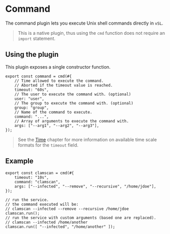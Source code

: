 # Command

The command plugin lets you execute Unix shell commands directly in `vSL`.

> This is a native plugin, thus using the `cmd` function does not require an `import` statement.

## Using the plugin

This plugin exposes a single constructor function.

```rust,ignore
export const command = cmd(#{
    // Time allowed to execute the command.
    // Aborted if the timeout value is reached.
    timeout: "60s",
    // The user to execute the command with. (optional)
    user: "user",
    // The group to execute the command with. (optional)
    group: "group",
    // Name of the command to execute.
    command: "...",
    // Array of arguments to execute the command with.
    args: ["--arg1", "--arg2", "--arg3"],
});
```

> See the [Time](../../filtering/time.md) chapter for more information on available time scale formats for the `timeout` field.

## Example

```rust,ignore
export const clamscan = cmd(#{
    timeout: "10s",
    command: "clamscan",
    args: ["--infected", "--remove", "--recursive", "/home/jdoe"],
});

// run the service.
// the command executed will be:
// clamscan --infected --remove --recursive /home/jdoe
clamscan.run();
// run the service with custom arguments (based one are replaced).
// clamscan --infected /home/another
clamscan.run([ "--infected", "/home/another" ]);
```
